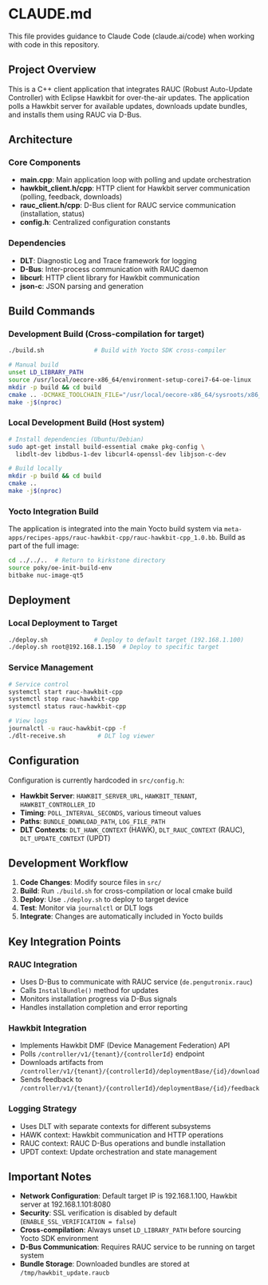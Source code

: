 # CLAUDE.md

This file provides guidance to Claude Code (claude.ai/code) when working with code in this repository.

## Project Overview

This is a C++ client application that integrates RAUC (Robust Auto-Update Controller) with Eclipse Hawkbit for over-the-air updates. The application polls a Hawkbit server for available updates, downloads update bundles, and installs them using RAUC via D-Bus.

## Architecture

### Core Components
- **main.cpp**: Main application loop with polling and update orchestration
- **hawkbit_client.h/cpp**: HTTP client for Hawkbit server communication (polling, feedback, downloads)
- **rauc_client.h/cpp**: D-Bus client for RAUC service communication (installation, status)
- **config.h**: Centralized configuration constants

### Dependencies
- **DLT**: Diagnostic Log and Trace framework for logging
- **D-Bus**: Inter-process communication with RAUC daemon
- **libcurl**: HTTP client library for Hawkbit communication
- **json-c**: JSON parsing and generation

## Build Commands

### Development Build (Cross-compilation for target)
```bash
./build.sh              # Build with Yocto SDK cross-compiler

# Manual build
unset LD_LIBRARY_PATH
source /usr/local/oecore-x86_64/environment-setup-corei7-64-oe-linux
mkdir -p build && cd build
cmake .. -DCMAKE_TOOLCHAIN_FILE="/usr/local/oecore-x86_64/sysroots/x86_64-oesdk-linux/usr/share/cmake/OEToolchainConfig.cmake"
make -j$(nproc)
```

### Local Development Build (Host system)
```bash
# Install dependencies (Ubuntu/Debian)
sudo apt-get install build-essential cmake pkg-config \
  libdlt-dev libdbus-1-dev libcurl4-openssl-dev libjson-c-dev

# Build locally
mkdir -p build && cd build
cmake ..
make -j$(nproc)
```

### Yocto Integration Build
The application is integrated into the main Yocto build system via `meta-apps/recipes-apps/rauc-hawkbit-cpp/rauc-hawkbit-cpp_1.0.bb`. Build as part of the full image:
```bash
cd ../../..  # Return to kirkstone directory
source poky/oe-init-build-env
bitbake nuc-image-qt5
```

## Deployment

### Local Deployment to Target
```bash
./deploy.sh             # Deploy to default target (192.168.1.100)
./deploy.sh root@192.168.1.150  # Deploy to specific target
```

### Service Management
```bash
# Service control
systemctl start rauc-hawkbit-cpp
systemctl stop rauc-hawkbit-cpp
systemctl status rauc-hawkbit-cpp

# View logs
journalctl -u rauc-hawkbit-cpp -f
./dlt-receive.sh         # DLT log viewer
```

## Configuration

Configuration is currently hardcoded in `src/config.h`:
- **Hawkbit Server**: `HAWKBIT_SERVER_URL`, `HAWKBIT_TENANT`, `HAWKBIT_CONTROLLER_ID`
- **Timing**: `POLL_INTERVAL_SECONDS`, various timeout values
- **Paths**: `BUNDLE_DOWNLOAD_PATH`, `LOG_FILE_PATH`
- **DLT Contexts**: `DLT_HAWK_CONTEXT` (HAWK), `DLT_RAUC_CONTEXT` (RAUC), `DLT_UPDATE_CONTEXT` (UPDT)

## Development Workflow

1. **Code Changes**: Modify source files in `src/`
2. **Build**: Run `./build.sh` for cross-compilation or local cmake build
3. **Deploy**: Use `./deploy.sh` to deploy to target device
4. **Test**: Monitor via `journalctl` or DLT logs
5. **Integrate**: Changes are automatically included in Yocto builds

## Key Integration Points

### RAUC Integration
- Uses D-Bus to communicate with RAUC service (`de.pengutronix.rauc`)
- Calls `InstallBundle()` method for updates
- Monitors installation progress via D-Bus signals
- Handles installation completion and error reporting

### Hawkbit Integration
- Implements Hawkbit DMF (Device Management Federation) API
- Polls `/controller/v1/{tenant}/{controllerId}` endpoint
- Downloads artifacts from `/controller/v1/{tenant}/{controllerId}/deploymentBase/{id}/download`
- Sends feedback to `/controller/v1/{tenant}/{controllerId}/deploymentBase/{id}/feedback`

### Logging Strategy
- Uses DLT with separate contexts for different subsystems
- HAWK context: Hawkbit communication and HTTP operations  
- RAUC context: RAUC D-Bus operations and bundle installation
- UPDT context: Update orchestration and state management

## Important Notes

- **Network Configuration**: Default target IP is 192.168.1.100, Hawkbit server at 192.168.1.101:8080
- **Security**: SSL verification is disabled by default (`ENABLE_SSL_VERIFICATION = false`)
- **Cross-compilation**: Always unset `LD_LIBRARY_PATH` before sourcing Yocto SDK environment
- **D-Bus Communication**: Requires RAUC service to be running on target system
- **Bundle Storage**: Downloaded bundles are stored at `/tmp/hawkbit_update.raucb`